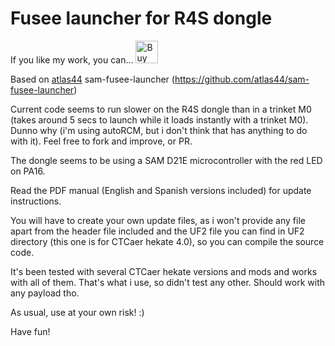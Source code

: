 # Fusee launcher for R4S dongle

If you like my work, you can... <a href='https://ko-fi.com/E1E0BN94' target='_blank'><img height='36' style='border:0px;height:36px;' src='https://az743702.vo.msecnd.net/cdn/kofi4.png?v=0' border='0' alt='Buy Me a Coffee at ko-fi.com' /></a>

Based on [atlas44](https://github.com/atlas44) sam-fusee-launcher (https://github.com/atlas44/sam-fusee-launcher)

Current code seems to run slower on the R4S dongle than in a trinket M0 (takes around 5 secs to launch while it loads instantly with a trinket M0). Dunno why (i'm using autoRCM, but i don't think that has anything to do with it). Feel free to fork and improve, or PR.

The dongle seems to be using a SAM D21E microcontroller with the red LED on PA16.

Read the PDF manual (English and Spanish versions included) for update instructions. 

You will have to create your own update files, as i won't provide any file apart from the header file included and the UF2 file you can find in UF2 directory (this one is for CTCaer hekate 4.0), so you can compile the source code.

It's been tested with several CTCaer hekate versions and mods and works with all of them. That's what i use, so didn't test any other. Should work with any payload tho.

As usual, use at your own risk! :)

Have fun!

